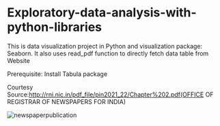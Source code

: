 # Exploratory-data-analysis-with-python-libraries

This is data visualization project in Python and visualization package: Seaborn. 
It also uses read_pdf function to directly fetch data table from Website

Prerequisite: Install Tabula package

Courtesy Source:http://rni.nic.in/pdf_file/pin2021_22/Chapter%202.pdf(OFFICE OF REGISTRAR OF NEWSPAPERS FOR INDIA)


![newspaperpublication](https://user-images.githubusercontent.com/125786274/222778229-627f99aa-986f-4ba9-a8d4-36857cade550.png)
